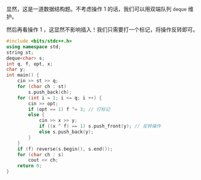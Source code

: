 显然，这是一道数据结构题。不考虑操作 $1$ 的话，我们可以用双端队列 ```deque``` 维护。

然后再看操作 $1$ ，这显然不影响插入！我们只需要打一个标记，将操作反转即可。

```cpp
#include <bits/stdc++.h>
using namespace std;
string st;
deque<char> s;
int q, f, opt, x;
char y;
int main() {
	cin >> st >> q;
	for (char ch : st)
		s.push_back(ch);
	for (int i = 1; i <= q; i ++) {
		cin >> opt;
		if (opt == 1) f ^= 3; // 打标记
		else {
			cin >> x >> y;
			if ((x ^ f) == 1) s.push_front(y); // 反转操作
			else s.push_back(y);
		}
	}
	if (f) reverse(s.begin(), s.end());
	for (char ch : s)
		cout << ch;
	return 0;
}

```
